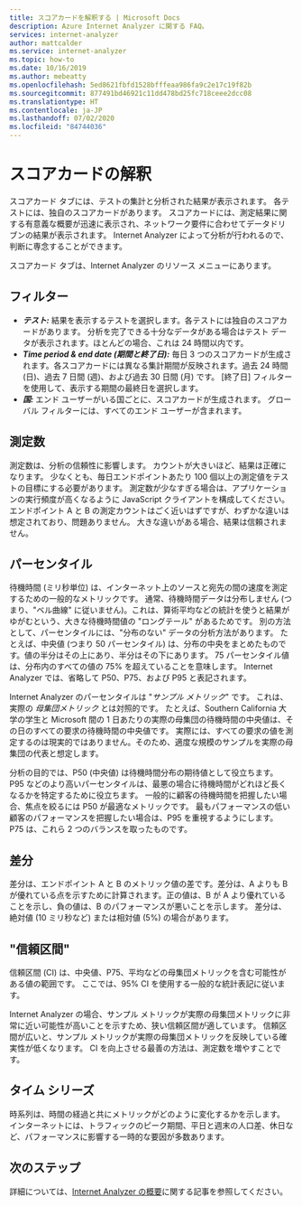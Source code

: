 ```yaml
---
title: スコアカードを解釈する | Microsoft Docs
description: Azure Internet Analyzer に関する FAQ。
services: internet-analyzer
author: mattcalder
ms.service: internet-analyzer
ms.topic: how-to
ms.date: 10/16/2019
ms.author: mebeatty
ms.openlocfilehash: 5ed8621fbfd1528bfffeaa986fa9c2e17c19f82b
ms.sourcegitcommit: 877491bd46921c11dd478bd25fc718ceee2dcc08
ms.translationtype: HT
ms.contentlocale: ja-JP
ms.lasthandoff: 07/02/2020
ms.locfileid: "84744036"
---
```

# <a name="interpreting-your-scorecard"></a>スコアカードの解釈

スコアカード タブには、テストの集計と分析された結果が表示されます。 各テストには、独自のスコアカードがあります。 スコアカードには、測定結果に関する有意義な概要が迅速に表示され、ネットワーク要件に合わせてデータドリブンの結果が表示されます。 Internet Analyzer によって分析が行われるので、判断に専念することができます。

スコアカード タブは、Internet Analyzer のリソース メニューにあります。 


## <a name="filters"></a>フィルター

* ***テスト:*** 結果を表示するテストを選択します。各テストには独自のスコアカードがあります。 分析を完了できる十分なデータがある場合はテスト データが表示されます。ほとんどの場合、これは 24 時間以内です。 
* ***Time period & end date (期間と終了日):*** 毎日 3 つのスコアカードが生成されます。各スコアカードには異なる集計期間が反映されます。過去 24 時間 (日)、過去 7 日間 (週)、および過去 30 日間 (月) です。 [終了日] フィルターを使用して、表示する期間の最終日を選択します。 
* ***国:*** エンド ユーザーがいる国ごとに、スコアカードが生成されます。 グローバル フィルターには、すべてのエンド ユーザーが含まれます。

## <a name="measurement-count"></a>測定数

測定数は、分析の信頼性に影響します。 カウントが大きいほど、結果は正確になります。 少なくとも、毎日エンドポイントあたり 100 個以上の測定値をテストの目標にする必要があります。 測定数が少なすぎる場合は、アプリケーションの実行頻度が高くなるように JavaScript クライアントを構成してください。 エンドポイント A と B の測定カウントはごく近いはずですが、わずかな違いは想定されており、問題ありません。 大きな違いがある場合、結果は信頼されません。

## <a name="percentiles"></a>パーセンタイル

待機時間 (ミリ秒単位) は、インターネット上のソースと宛先の間の速度を測定するための一般的なメトリックです。 通常、待機時間データは分布しません (つまり、"ベル曲線" に従いません)。これは、算術平均などの統計を使うと結果がゆがむという、大きな待機時間値の "ロングテール" があるためです。 別の方法として、パーセンタイルには、"分布のない" データの分析方法があります。 たとえば、中央値 (つまり 50 パーセンタイル) は、分布の中央をまとめたものです。値の半分はその上にあり、半分はその下にあります。 75 パーセンタイル値は、分布内のすべての値の 75% を超えていることを意味します。 Internet Analyzer では、省略して P50、P75、および P95 と表記されます。

Internet Analyzer のパーセンタイルは "_サンプル メトリック_" です。 これは、実際の _母集団メトリック_ とは対照的です。 たとえば、Southern California 大学の学生と Microsoft 間の 1 日あたりの実際の母集団の待機時間の中央値は、その日のすべての要求の待機時間の中央値です。 実際には、すべての要求の値を測定するのは現実的ではありません。そのため、適度な規模のサンプルを実際の母集団の代表と想定します。

分析の目的では、P50 (中央値) は待機時間分布の期待値として役立ちます。 P95 などのより高いパーセンタイルは、最悪の場合に待機時間がどれほど長くなるかを特定するために役立ちます。 一般的に顧客の待機時間を把握したい場合、焦点を絞るには P50 が最適なメトリックです。 最もパフォーマンスの低い顧客のパフォーマンスを把握したい場合は、P95 を重視するようにします。 P75 は、これら 2 つのバランスを取ったものです。


## <a name="deltas"></a>差分

差分は、エンドポイント A と B のメトリック値の差です。差分は、A よりも B が優れている点を示すために計算されます。正の値は、B が A より優れていることを示し、負の値は、B のパフォーマンスが悪いことを示します。 差分は、絶対値 (10 ミリ秒など) または相対値 (5%) の場合があります。

## <a name="confidence-interval"></a>"信頼区間" 

信頼区間 (CI) は、中央値、P75、平均などの母集団メトリックを含む可能性がある値の範囲です。 ここでは、95% CI を使用する一般的な統計表記に従います。

Internet Analyzer の場合、サンプル メトリックが実際の母集団メトリックに非常に近い可能性が高いことを示すため、狭い信頼区間が適しています。 信頼区間が広いと、サンプル メトリックが実際の母集団メトリックを反映している確実性が低くなります。 CI を向上させる最善の方法は、測定数を増やすことです。

## <a name="time-series"></a>タイム シリーズ 

時系列は、時間の経過と共にメトリックがどのように変化するかを示します。 インターネットには、トラフィックのピーク期間、平日と週末の人口差、休日など、パフォーマンスに影響する一時的な要因が多数あります。


## <a name="next-steps"></a>次のステップ

詳細については、[Internet Analyzer の概要](internet-analyzer-overview.md)に関する記事を参照してください。
